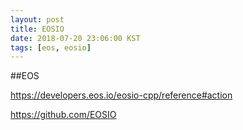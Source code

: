 ```yaml
---
layout: post
title: EOSIO
date: 2018-07-20 23:06:00 KST
tags: [eos, eosio]
---
```


##EOS

https://developers.eos.io/eosio-cpp/reference#action

https://github.com/EOSIO

